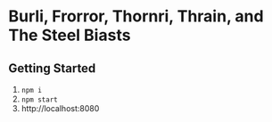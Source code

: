 # Burli, Frorror, Thornri, Thrain, and The Steel Biasts

## Getting Started

1. `npm i`
2. `npm start`
3. http://localhost:8080